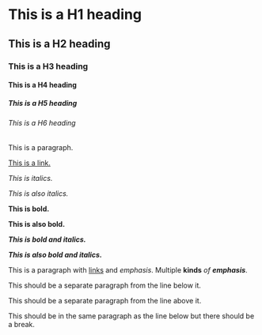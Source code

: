 # This is a H1 heading

## This is a H2 heading

### This is a H3 heading

#### This is a H4 heading

##### This is a H5 heading

###### This is a H6 heading

This is a paragraph.

[This is a link.](https://google.com)

_This is italics._

_This is also italics._

**This is bold.**

**This is also bold.**

**_This is bold and italics._**

**_This is also bold and italics._**

This is a paragraph with [links](https://google.com) and _emphasis_. Multiple **kinds** _of_ **_emphasis_**.

This should be a separate paragraph from the line below it.

This should be a separate paragraph from the line above it.

This should be in the same paragraph as the line below
but there should be a break.
